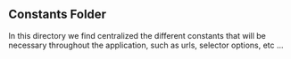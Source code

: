 ## Constants Folder

In this directory we find centralized the different constants that will be necessary throughout the application, such as urls, selector options, etc ...